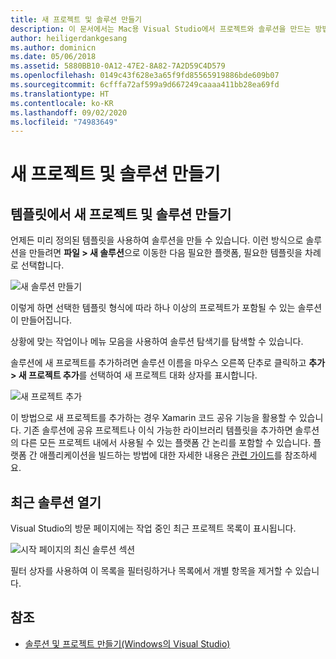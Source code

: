 ```yaml
---
title: 새 프로젝트 및 솔루션 만들기
description: 이 문서에서는 Mac용 Visual Studio에서 프로젝트와 솔루션을 만드는 방법을 설명합니다.
author: heiligerdankgesang
ms.author: dominicn
ms.date: 05/06/2018
ms.assetid: 5880BB10-0A12-47E2-8A82-7A2D59C4D579
ms.openlocfilehash: 0149c43f628e3a65f9fd85565919886bde609b07
ms.sourcegitcommit: 6cfffa72af599a9d667249caaaa411bb28ea69fd
ms.translationtype: HT
ms.contentlocale: ko-KR
ms.lasthandoff: 09/02/2020
ms.locfileid: "74983649"
---
```

# <a name="creating-new-projects-and-solutions"></a>새 프로젝트 및 솔루션 만들기

## <a name="creating-new-projects-and-solutions-from-a-template"></a>템플릿에서 새 프로젝트 및 솔루션 만들기

언제든 미리 정의된 템플릿을 사용하여 솔루션을 만들 수 있습니다. 이런 방식으로 솔루션을 만들려면 **파일 > 새 솔루션**으로 이동한 다음 필요한 플랫폼, 필요한 템플릿을 차례로 선택합니다.

![새 솔루션 만들기](media/projects-and-solutions-image0.png)

이렇게 하면 선택한 템플릿 형식에 따라 하나 이상의 프로젝트가 포함될 수 있는 솔루션이 만들어집니다.

상황에 맞는 작업이나 메뉴 모음을 사용하여 솔루션 탐색기를 탐색할 수 있습니다.

솔루션에 새 프로젝트를 추가하려면 솔루션 이름을 마우스 오른쪽 단추로 클릭하고 **추가 > 새 프로젝트 추가**를 선택하여 새 프로젝트 대화 상자를 표시합니다.

![새 프로젝트 추가](media/projects-and-solutions-image4.png)

이 방법으로 새 프로젝트를 추가하는 경우 Xamarin 코드 공유 기능을 활용할 수 있습니다. 기존 솔루션에 공유 프로젝트나 이식 가능한 라이브러리 템플릿을 추가하면 솔루션의 다른 모든 프로젝트 내에서 사용될 수 있는 플랫폼 간 논리를 포함할 수 있습니다. 플랫폼 간 애플리케이션을 빌드하는 방법에 대한 자세한 내용은 [관련 가이드](https://developer.xamarin.com/guides/cross-platform/application_fundamentals/code-sharing/)를 참조하세요.

## <a name="opening-recent-solutions"></a>최근 솔루션 열기

Visual Studio의 방문 페이지에는 작업 중인 최근 프로젝트 목록이 표시됩니다.

![시작 페이지의 최신 솔루션 섹션](media/create-new-projects-recent.png)

필터 상자를 사용하여 이 목록을 필터링하거나 목록에서 개별 항목을 제거할 수 있습니다.

## <a name="see-also"></a>참조

- [솔루션 및 프로젝트 만들기(Windows의 Visual Studio)](/visualstudio/ide/creating-solutions-and-projects)